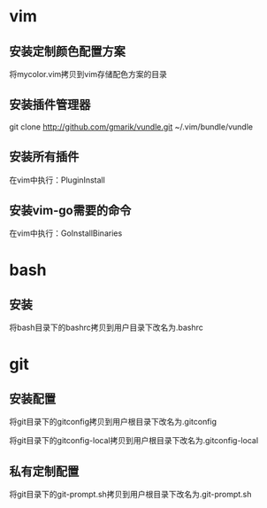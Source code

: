 # vim

## 安装定制颜色配置方案
将mycolor.vim拷贝到vim存储配色方案的目录

## 安装插件管理器
git clone http://github.com/gmarik/vundle.git ~/.vim/bundle/vundle

## 安装所有插件
在vim中执行：PluginInstall

## 安装vim-go需要的命令
在vim中执行：GoInstallBinaries

# bash

## 安装
将bash目录下的bashrc拷贝到用户目录下改名为.bashrc

# git

## 安装配置
将git目录下的gitconfig拷贝到用户根目录下改名为.gitconfig

将git目录下的gitconfig-local拷贝到用户根目录下改名为.gitconfig-local

## 私有定制配置
将git目录下的git-prompt.sh拷贝到用户根目录下改名为.git-prompt.sh
